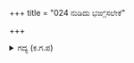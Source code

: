 +++
title = "024 ನುಡಿದು ಭಙ್ಗಿಸಲೇಕೆ"

+++

<details><summary>ಗದ್ಯ (ಕ.ಗ.ಪ) </summary>

24. ನುಡಿದು ಅವಮಾನಿಸುವುದು ಏಕೆ ? ಯುದ್ಧವು ಒಂದು ಸಲ ಸದರವನ್ನು / ಸಮಾಧಾನವನ್ನು ಉಂಟು ಮಾಡುತ್ತದೆ. ಪುನಃ ಮತ್ತೊಮ್ಮೆ ತೊಂದರೆಯನ್ನುಂಟು ಮಾಡುವುದು. ಪರಾಕ್ರಮಕ್ಕೆ ಕುಂದೇನು ? ಇದು ಮುಹೂರ್ತವಶ. ಸೇನೆ ಕ್ಷೀಣಿಸುತ್ತಿದೆ ಇನ್ನೇನು ? ಎನ್ನುತ್ತಾ ಪಾರ್ಥನು ಬಿಲ್ಲನ್ನು ಹಿಡಿದು ನುಗ್ಗಿದನು. ಪರಿವಾರದವರು ಉಪಾಯದಿಂದ ಭೀಮನೊಡನೆ ಹತ್ತಿರ ಸೇರಿದರು.
</details>
